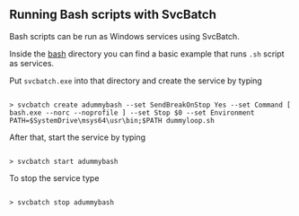 ## Running Bash scripts with SvcBatch

Bash scripts can be run as Windows services using SvcBatch.

Inside the [bash](bash) directory you can find
a basic example that runs `.sh` script as services.

Put `svcbatch.exe` into that directory and create
the service by typing

```no-highlight

> svcbatch create adummybash --set SendBreakOnStop Yes --set Command [ bash.exe --norc --noprofile ] --set Stop $0 --set Environment PATH=$SystemDrive\msys64\usr\bin;$PATH dummyloop.sh

```

After that, start the service by typing

```no-highlight

> svcbatch start adummybash

```

To stop the service type

```no-highlight

> svcbatch stop adummybash

```
